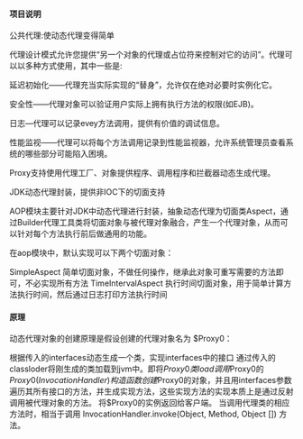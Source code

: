 #### 项目说明
公共代理:使动态代理变得简单

代理设计模式允许您提供“另一个对象的代理或占位符来控制对它的访问”。代理可以以多种方式使用，其中一些是:


延迟初始化——代理充当实际实现的“替身”，允许仅在绝对必要时实例化它。

安全性——代理对象可以验证用户实际上拥有执行方法的权限(如EJB)。

日志—代理可以记录evey方法调用，提供有价值的调试信息。

性能监视——代理可以将每个方法调用记录到性能监视器，允许系统管理员查看系统的哪些部分可能陷入困境。

Proxy支持使用代理工厂、对象提供程序、调用程序和拦截器动态生成代理。


JDK动态代理封装，提供非IOC下的切面支持


AOP模块主要针对JDK中动态代理进行封装，抽象动态代理为切面类Aspect，通过Builder代理工具类将切面对象与被代理对象融合，产生一个代理对象，从而可以针对每个方法执行前后做通用的功能。

在aop模块中，默认实现可以下两个切面对象：

SimpleAspect 简单切面对象，不做任何操作，继承此对象可重写需要的方法即可，不必实现所有方法
TimeIntervalAspect 执行时间切面对象，用于简单计算方法执行时间，然后通过日志打印方法执行时间


#### 原理

动态代理对象的创建原理是假设创建的代理对象名为 $Proxy0：

根据传入的interfaces动态生成一个类，实现interfaces中的接口
通过传入的classloder将刚生成的类加载到jvm中。即将$Proxy0类load
调用$Proxy0的$Proxy0(InvocationHandler)构造函数 创建$Proxy0的对象，并且用interfaces参数遍历其所有接口的方法，并生成实现方法，这些实现方法的实现本质上是通过反射调用被代理对象的方法。
将$Proxy0的实例返回给客户端。
当调用代理类的相应方法时，相当于调用 InvocationHandler.invoke(Object, Method, Object []) 方法。